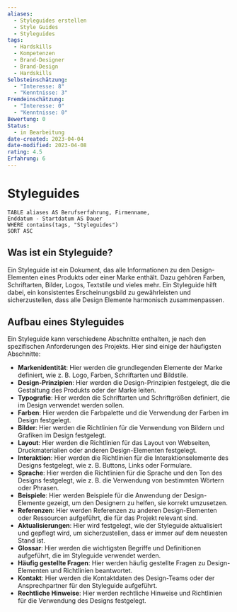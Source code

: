 ```yaml
---
aliases:
  - Styleguides erstellen
  - Style Guides
  - Styleguides
tags:
  - Hardskills
  - Kompetenzen
  - Brand-Designer
  - Brand-Design
  - Hardskills
Selbsteinschätzung:
  - "Interesse: 8"
  - "Kenntnisse: 3"
Fremdeinschätzung:
  - "Interesse: 0"
  - "Kenntnisse: 0"
Bewertung: 0
Status:
  - in Bearbeitung
date-created: 2023-04-04
date-modified: 2023-04-08
rating: 4.5
Erfahrung: 6
---
```

# Styleguides

```dataview
TABLE aliases AS Berufserfahrung, Firmenname,
Enddatum - Startdatum AS Dauer
WHERE contains(tags, "Styleguides")
SORT ASC
```

## Was ist ein Styleguide?

Ein Styleguide ist ein Dokument, das alle Informationen zu den Design-Elementen eines Produkts oder einer Marke enthält. Dazu gehören Farben, Schriftarten, Bilder, Logos, Textstile und vieles mehr. Ein Styleguide hilft dabei, ein konsistentes Erscheinungsbild zu gewährleisten und sicherzustellen, dass alle Design Elemente harmonisch zusammenpassen.

## Aufbau eines Styleguides

Ein Styleguide kann verschiedene Abschnitte enthalten, je nach den spezifischen Anforderungen des Projekts. Hier sind einige der häufigsten Abschnitte:

- **Markenidentität**: Hier werden die grundlegenden Elemente der Marke definiert, wie z. B. Logo, Farben, Schriftarten und Bildstile.
- **Design-Prinzipien**: Hier werden die Design-Prinzipien festgelegt, die die Gestaltung des Produkts oder der Marke leiten.
- **Typografie**: Hier werden die Schriftarten und Schriftgrößen definiert, die im Design verwendet werden sollen.
- **Farben**: Hier werden die Farbpalette und die Verwendung der Farben im Design festgelegt.
- **Bilder**: Hier werden die Richtlinien für die Verwendung von Bildern und Grafiken im Design festgelegt.
- **Layout**: Hier werden die Richtlinien für das Layout von Webseiten, Druckmaterialien oder anderen Design-Elementen festgelegt.
- **Interaktion**: Hier werden die Richtlinien für die Interaktionselemente des Designs festgelegt, wie z. B. Buttons, Links oder Formulare.
- **Sprache**: Hier werden die Richtlinien für die Sprache und den Ton des Designs festgelegt, wie z. B. die Verwendung von bestimmten Wörtern oder Phrasen.
- **Beispiele**: Hier werden Beispiele für die Anwendung der Design-Elemente gezeigt, um den Designern zu helfen, sie korrekt umzusetzen.
- **Referenzen**: Hier werden Referenzen zu anderen Design-Elementen oder Ressourcen aufgeführt, die für das Projekt relevant sind.
- **Aktualisierungen**: Hier wird festgelegt, wie der Styleguide aktualisiert und gepflegt wird, um sicherzustellen, dass er immer auf dem neuesten Stand ist.
- **Glossar**: Hier werden die wichtigsten Begriffe und Definitionen aufgeführt, die im Styleguide verwendet werden.
- **Häufig gestellte Fragen**: Hier werden häufig gestellte Fragen zu Design-Elementen und Richtlinien beantwortet.
- **Kontakt**: Hier werden die Kontaktdaten des Design-Teams oder der Ansprechpartner für den Styleguide aufgeführt.
- **Rechtliche Hinweise**: Hier werden rechtliche Hinweise und Richtlinien für die Verwendung des Designs festgelegt.
